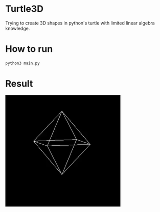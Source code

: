 # Turtle3D
Trying to create 3D shapes in python's turtle with limited linear algebra knowledge.


# How to run
```sh
python3 main.py
```

# Result
![rotating octahedron](media/octa.gif)